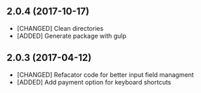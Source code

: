 
## 2.0.4 (2017-10-17)

- [CHANGED] Clean directories
- [ADDED] Generate package with gulp

## 2.0.3 (2017-04-12)

- [CHANGED] Refacator code for better input field managment
- [ADDED] Add payment option for keyboard shortcuts